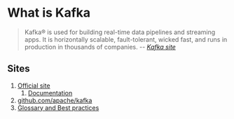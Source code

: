 # What is Kafka

> Kafka® is used for building real-time data pipelines and streaming apps.
> It is horizontally scalable, fault-tolerant, wicked fast,
> and runs in production in thousands of companies.
> -- *[Kafka site](https://kafka.apache.org/)*

## Sites

1. [Official site](https://kafka.apache.org/)
    1. [Documentation](https://kafka.apache.org/documentation/)
1. [github.com/apache/kafka](https://github.com/apache/kafka)
1. [Glossary and Best practices](https://blog.newrelic.com/engineering/kafka-best-practices/)
